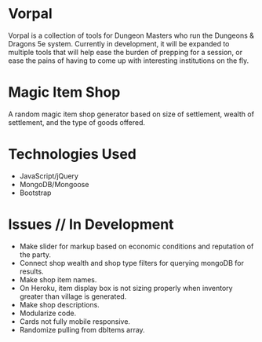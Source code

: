 # Vorpal

Vorpal is a collection of tools for Dungeon Masters who run the Dungeons &amp; Dragons 5e system. Currently in development, it will be expanded to multiple tools that will help ease the burden of prepping for a session, or ease the pains of having to come up with interesting institutions on the fly.

# Magic Item Shop

A random magic item shop generator based on size of settlement, wealth of settlement, and the type of goods offered.

# Technologies Used

* JavaScript/jQuery
* MongoDB/Mongoose
* Bootstrap

# Issues // In Development
- Make slider for markup based on economic conditions and reputation of the party.
- Connect shop wealth and shop type filters for querying mongoDB for results.
- Make shop item names.
- On Heroku, item display box is not sizing properly when inventory greater than village is generated.
- Make shop descriptions.
- Modularize code.
- Cards not fully mobile responsive.
- Randomize pulling from dbItems array.